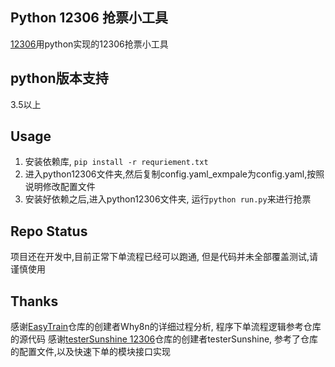 Python 12306 抢票小工具
-----------------
[12306](http://www.12306.cn/)用python实现的12306抢票小工具

python版本支持
-------------

3.5以上

Usage
---------------------------------
1. 安装依赖库, `pip install -r requriement.txt`
2. 进入python12306文件夹,然后复制config.yaml_exmpale为config.yaml,按照说明修改配置文件
3. 安装好依赖之后,进入python12306文件夹, 运行`python run.py`来进行抢票


Repo Status
---------------------------------
项目还在开发中,目前正常下单流程已经可以跑通, 但是代码并未全部覆盖测试,请谨慎使用


Thanks
-------------

感谢[EasyTrain](https://github.com/Why8n/EasyTrain)仓库的创建者Why8n的详细过程分析, 程序下单流程逻辑参考仓库的源代码
感谢[testerSunshine 12306](https://github.com/testerSunshine/12306)仓库的创建者testerSunshine, 参考了仓库的配置文件,以及快速下单的模块接口实现
